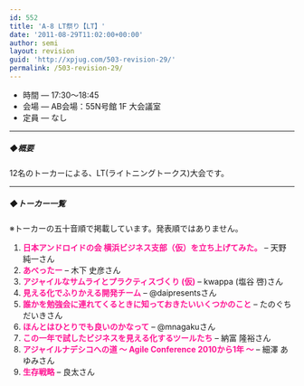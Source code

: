 ```yaml
---
id: 552
title: 'A-8 LT祭り【LT】'
date: '2011-08-29T11:02:00+00:00'
author: semi
layout: revision
guid: 'http://xpjug.com/503-revision-29/'
permalink: /503-revision-29/
---
```


- 時間 — 17:30～18:45
- 会場 — AB会場：55N号館 1F 大会議室
- 定員 — なし

---

##### ◆概要

12名のトーカーによる、LT(ライトニングトークス)大会です。

---

##### ◆トーカー一覧

※トーカーの五十音順で掲載しています。発表順ではありません。

1. <font color="#FF1493">**日本アンドロイドの会 横浜ビジネス支部（仮）を立ち上げてみた。**</font> – 天野 純一さん
2. <font color="#FF1493">**あべったー**</font> – 木下 史彦さん
3. <font color="#FF1493">**アジャイルなサムライとプラクティスづくり (仮)**</font> – kwappa (塩谷 啓)さん
4. <font color="#FF1493">**見える化でふりかえる開発チーム**</font> – @daipresentsさん
5. <font color="#FF1493">**誰かを勉強会に連れてくるときに知っておきたいいくつかのこと**</font> – たのぐち だいきさん
6. <font color="#FF1493">**ほんとはひとりでも良いのかなって**</font> – @mnagakuさん
7. <font color="#FF1493">**この一年で試したビジネスを見える化するツールたち**</font> – 納富 隆裕さん
8. <font color="#FF1493">**アジャイルナデシコへの道 ～ Agile Conference 2010から1年 ～**</font> – 細澤 あゆみさん
9. <font color="#FF1493">**生存戦略**</font> – 良太さん